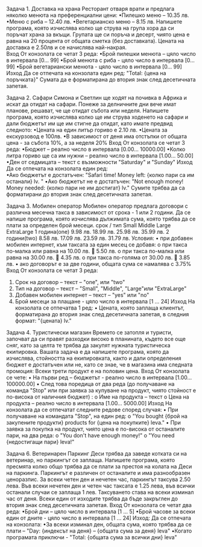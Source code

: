 Задача 1. Доставка на храна
Ресторант отваря врати и предлага няколко менюта на преференциални цени: 
•Пилешко меню –  10.35 лв. 
•Меню с риба – 12.40 лв. 
•Вегетарианско меню  – 8.15 лв. 
Напишете програма, която изчислява колко ще струва на група хора да си поръчат храна за вкъщи.
Групата ще си поръча и десерт, чиято цена е равна на 20 процента от общата сметка (без доставката). Цената на доставка е 2.50лв и се начислява най-накрая.  
Вход
От конзолата се четат 3 реда:
•Брой пилешки менюта – цяло число в интервала [0… 99]
•Брой менюта с риба - цяло число в интервала [0… 99]
•Брой вегетариански менюта - цяло число в интервала [0… 99]
Изход
Да се отпечата на конзолата един ред:  "Total: {цена на поръчката}"
Сумата да е форматирана до втория знак след десетичната запетая.

Задача 2. Сафари
Симона и Светлин ще ходят на почивка в Африка и искат да отидат на сафари. Понеже за делничните дни вече имат планове, решават, че ще отидат събота или неделя. Напишете програма, която изчислява колко ще им струва ходенето на сафари и дали бюджетът им ще им стигне да отидат, като имате предвид следното:
•Цената на един литър гориво е 2.10 лв.
•Цената за екскурзовод е 100лв.
•В зависимост от деня има отстъпки от общата цена - за събота 10%, а за неделя 20%
Вход
От конзолата се четат 3 реда:
•Бюджет – реално число в интервала [0.00… 10000.00]
•Колко литра гориво ще са им нужни – реално число в интервала [1.00… 50.00]
•Ден от седмицата – текст с възможности "Saturday" и "Sunday" 
Изход
Да се отпечата на конзолата един ред:  
•Ако бюджетът е достатъчен:
"Safari time! Money left: {колко пари са им останали} lv. "
•Ако бюджетът не е достатъчен:
"Not enough money! Money needed: {колко пари не им достигат} lv."
Сумите трябва да са форматирани до втория знак след десетичната запетая.

Задача 3. Мобилен оператор
Мобилен оператор предлага договори с различна месечна такса в зависимост от срока - 1 или 2 години.  Да се напише програма, която изчислява дължимата сума, която трябва да се плати за определен брой месеци.
срок / тип	   Small	   Middle	 	  Large        	ExtraLarge
1 година(one)	 9.98 лв.  18.99 лв.	25.98 лв.	    35.99 лв.
2 години(two)	 8.58 лв.  17.09 лв.	23.59 лв.	    31.79 лв.
Условия:
•	при добавен мобилен интернет, към таксата за един месец се добавя:
o	при такса по-малка или равна на 10.00 лв.  5.50 лв.
o	при такса по-малка или равна на 30.00 лв.  4.35 лв.
o	при такса по-голяма от 30.00 лв.  3.85 лв.
•	ако договорът e за две години, общата сума се намалява с 3.75%
Вход
От конзолата се четат 3 реда:
1.	Срок на договор – текст – "one", или "two"
2.	Тип на договор – текст – "Small",  "Middle", "Large"или "ExtraLarge"
3.	Добавен мобилен интернет – текст – "yes" или "no"
4.	Брой месеци за плащане - цяло число в интервала [1 … 24]
Изход
На конзолата се отпечатва 1 ред:
•	Цената, която заплаща клиентът, форматирана до втория знак след десетичната запетая, в следния формат:  "{цената} lv."

Задача 4. Туристически магазин
Времето се затопля и туристи, започват да си правят разходки високо в планината, където все още сняг, като за целта те трябва да закупят нужната туристическа екипировка.
Вашата задача е да напишете програма, която да изчислява, стойността на екипировката, както и дали определения бюджет е достатъчен или не, като се знае, че в магазина има следната промоция: Всеки трети продукт е на половин цена.
Вход
От конзолата се чете:
•	На първи ред – бюджетът - реално число в интервала [1.00… 100000.00]
•	След това поредица от два реда (до получаване на команда "Stop" или при заявка за купуване на продукт, чиято стойност е по-висока от наличния бюджет) :
o	Име на продукта – текст
o	Цена на продукта – реално число в интервала [1.00… 5000.00]
Изход
На конзолата да се отпечатат следните редове според случая:
•	При получаване на командата "Stop", на един ред:
o	"You bought {брой на закупените продукти} products for {цена на покупките} leva."
•	При заявка за покупка на продукт, чиято цена е по-висока от останалите пари, на два реда:
o	"You don't have enough money!"
o	"You need {недостигащи пари} leva!"

Задача 6. Ветеринарен Паркинг
Деси трябва да заведе котката си на ветеринар, но паркингът се заплаща. Напишете програма, която пресмята колко общо трябва да се плати за престоя на колата на Деси на паркинга. Паркингът е различен от останалите и има разнообразен ценоразпис. За всеки четен ден и нечетен час, паркингът таксува 2.50 лева. Във всеки нечетен ден и четен час таксата е 1.25 лева, във всички останали случаи се заплаща 1 лев. Таксуването става на всеки изминал час от деня. Всеки един от изходите трябва да бъде закръглен до втория знак след десетичната запетая.
Вход
От конзолата се четaт два реда:
•Брой дни – цяло число в интервала [1 … 5]
•Брой часове за всеки един от дните - цяло число в интервала [1 … 24]
Изход:
Да се отпечата на конзолата:
•За всеки изминал ден, общата сума, която трябва да се плати – "Day: {индексът на деня} – 
{общата сума за деня} leva"
•Когато програмата приключи - "Total: {общата сума за всички дни} leva"
